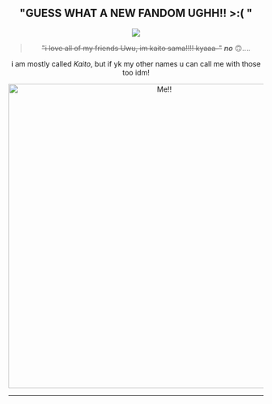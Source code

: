 <div align="center">


"GUESS WHAT A NEW FANDOM UGHH!! >:( "
---

 ![](https://komarev.com/ghpvc/?username=2RedStainz&style=plastic&color=624cb2&label=ik+u+saw+this!)

>~~"i love all of my friends Uwu, im kaito sama!!!! kyaaa-"~~  ***no*** 🙃....

i am mostly called *Kaito*, but if yk my other names u can call me with those too idm!

<img src="https://i.pinimg.com/564x/a2/a7/44/a2a744102a4901177a4491f6bd72792e.jpg" alt="Me!!" width=600 hight=600>

---

</div>
